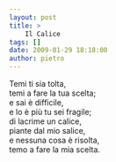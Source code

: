 ```yaml
---
layout: post
title: >
    Il Calice
tags: []
date: 2009-01-29 18:18:00
author: pietro
---
```

Temi ti sia tolta,<br/>temi a fare la tua scelta;<br/>e sai è difficile,<br/>e lo è più tu sei fragile;<br/>di lacrime un calice,<br/>piante dal mio salice,<br/>e nessuna cosa è risolta,<br/>temo a fare la mia scelta.
